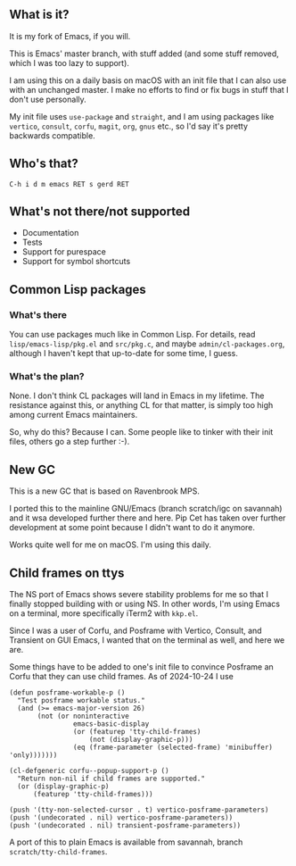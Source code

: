 ## What is it?

It is my fork of Emacs, if you will.

This is Emacs' master branch, with stuff added (and some stuff removed,
which I was too lazy to support).

I am using this on a daily basis on macOS with an init file that I can
also use with an unchanged master. I make no efforts to find or fix
bugs in stuff that I don't use personally.

My init file uses `use-package` and `straight`, and I am using
packages like `vertico`, `consult`, `corfu`, `magit`, `org`, `gnus`
etc., so I'd say it's pretty backwards compatible.

## Who's that?

`C-h i d m emacs RET s gerd RET`

## What's not there/not supported

* Documentation
* Tests
* Support for purespace
* Support for symbol shortcuts

## Common Lisp packages

### What's there

You can use packages much like in Common Lisp. For details, read
`lisp/emacs-lisp/pkg.el` and `src/pkg.c`, and maybe
`admin/cl-packages.org`, although I haven't kept that up-to-date for
some time, I guess.

### What's the plan?

None. I don't think CL packages will land in Emacs in my lifetime.
The resistance against this, or anything CL for that matter, is simply
too high among current Emacs maintainers.

So, why do this? Because I can. Some people like to tinker with their
init files, others go a step further :-).

## New GC

This is a new GC that is based on Ravenbrook MPS.

I ported this to the mainline GNU/Emacs (branch scratch/igc on savannah)
and it wsa developed further there and here. Pip Cet has taken over
further development at some point because I didn't want to do it
anymore.

Works quite well for me on macOS. I'm using this daily.

## Child frames on ttys

The NS port of Emacs shows severe stability problems for me so that I
finally stopped building with or using NS. In other words, I'm using
Emacs on a terminal, more specifically iTerm2 with `kkp.el`.

Since I was a user of Corfu, and Posframe with Vertico, Consult, and
Transient on GUI Emacs, I wanted that on the terminal as well, and here
we are.

Some things have to be added to one's init file to convince Posframe an
Corfu that they can use child frames. As of 2024-10-24 I use

```
(defun posframe-workable-p ()
  "Test posframe workable status."
  (and (>= emacs-major-version 26)
       (not (or noninteractive
                emacs-basic-display
                (or (featurep 'tty-child-frames)
                    (not (display-graphic-p)))
                (eq (frame-parameter (selected-frame) 'minibuffer) 'only)))))))

(cl-defgeneric corfu--popup-support-p ()
  "Return non-nil if child frames are supported."
  (or (display-graphic-p)
      (featurep 'tty-child-frames)))

(push '(tty-non-selected-cursor . t) vertico-posframe-parameters)
(push '(undecorated . nil) vertico-posframe-parameters))
(push '(undecorated . nil) transient-posframe-parameters))

```

A port of this to plain Emacs is available from savannah, branch
`scratch/tty-child-frames`.